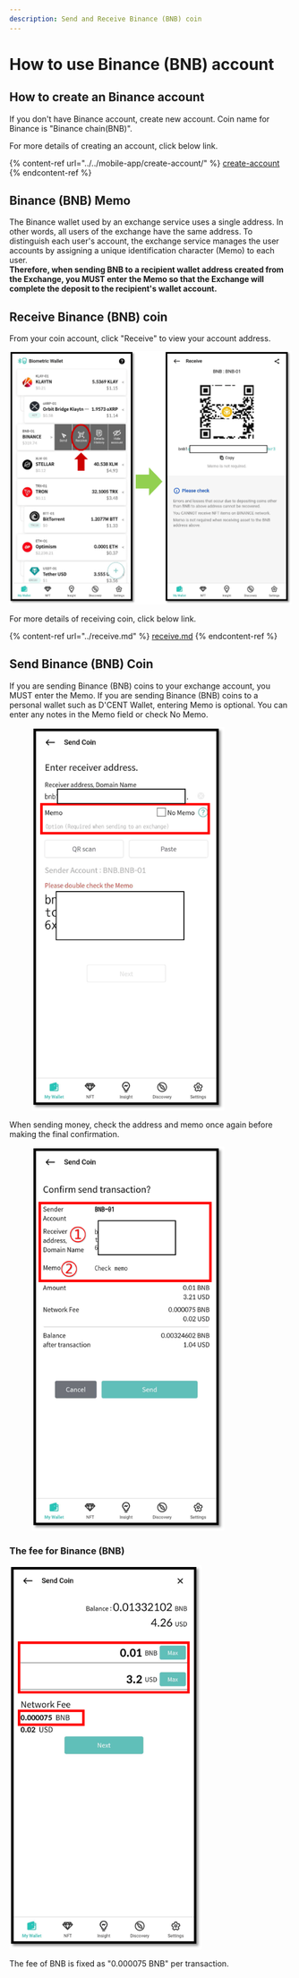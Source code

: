 ```yaml
---
description: Send and Receive Binance (BNB) coin
---
```


# How to use Binance (BNB) account

## How to create an Binance account

If you don't have Binance account, create new account. Coin name for Binance is "Binance chain(BNB)".

For more details of creating an account, click below link.

{% content-ref url="../../mobile-app/create-account/" %}
[create-account](../../mobile-app/create-account/)
{% endcontent-ref %}

## Binance (BNB) Memo

The Binance wallet used by an exchange service uses a single address. In other words, all users of the exchange have the same address. To distinguish each user's account, the exchange service manages the user accounts by assigning a unique identification character (Memo) to each user. \
**Therefore, when sending BNB to a recipient wallet address created from the Exchange, you MUST enter the Memo so that the Exchange will complete the deposit to the recipient's wallet account.**

## Receive Binance (BNB) coin

From your coin account, click "Receive" to view your account address.

<div align="left">

<img src="../../.gitbook/assets/BNB-eng01.png" alt="" width="563">

</div>

For more details of receiving coin, click below link.

{% content-ref url="../receive.md" %}
[receive.md](../receive.md)
{% endcontent-ref %}

## Send Binance (BNB) Coin

If you are sending Binance (BNB) coins to your exchange account, you MUST enter the Memo. If you are sending Binance (BNB) coins to a personal wallet such as D'CENT Wallet, entering Memo is optional. You can enter any notes in the Memo field or check No Memo.

<div align="left">

<figure><img src="../../.gitbook/assets/BNB-eng02.png" alt="" width="344"><figcaption></figcaption></figure>

</div>

When sending money, check the address and memo once again before making the final confirmation.

<div align="left">

<figure><img src="../../.gitbook/assets/BNB-eng04.png" alt="" width="344"><figcaption></figcaption></figure>

</div>

### The fee for Binance (BNB)

<div align="left">

<img src="../../.gitbook/assets/BNB-eng03.png" alt="" width="344">

</div>

The fee of BNB is fixed as "0.000075 BNB" per transaction.

